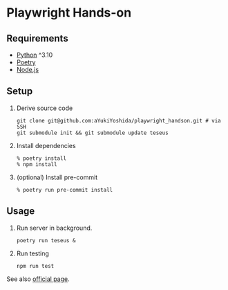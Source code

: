 # Playwright Hands-on

## Requirements

- [Python](https://www.python.org/) ^3.10
- [Poetry](https://python-poetry.org/)
- [Node.js](https://nodejs.org)

## Setup

1. Derive source code

   ```shell
   git clone git@github.com:aYukiYoshida/playwright_handson.git # via SSH
   git submodule init && git submodule update teseus
   ```

1. Install dependencies

   ```shell
   % poetry install
   % npm install
   ```

1. (optional) Install pre-commit

   ```shell
   % poetry run pre-commit install
   ```

## Usage

1. Run server in background.

   ```shell
   poetry run teseus &
   ```

1. Run testing

   ```shell
   npm run test
   ```

See also [official page](https://playwright.dev/docs/test-cli).
